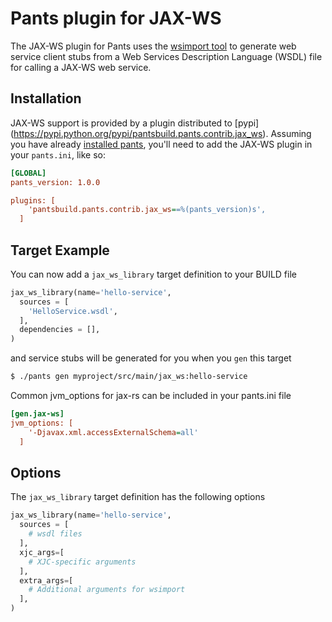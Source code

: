 # Pants plugin for JAX-WS

The JAX-WS plugin for Pants uses the [wsimport tool](https://jax-ws.java.net/jax-ws-ea3/docs/wsimport.html) to generate web service client stubs from a 
Web Services Description Language (WSDL) file for calling a JAX-WS web service.

## Installation

JAX-WS support is provided by a plugin distributed to [pypi]
(https://pypi.python.org/pypi/pantsbuild.pants.contrib.jax_ws).
Assuming you have already [installed pants](http://www.pantsbuild.org/install.html), you'll need to
add the JAX-WS plugin in your `pants.ini`, like so:
```ini
[GLOBAL]
pants_version: 1.0.0

plugins: [
    'pantsbuild.pants.contrib.jax_ws==%(pants_version)s',
  ]
```

## Target Example

You can now add a `jax_ws_library` target definition to your BUILD file
```python
jax_ws_library(name='hello-service',
  sources = [
    'HelloService.wsdl',
  ],
  dependencies = [],
)
```

and service stubs will be generated for you when you `gen` this target
```bash
$ ./pants gen myproject/src/main/jax_ws:hello-service
```

Common jvm_options for jax-rs can be included in your pants.ini file
```ini
[gen.jax-ws]
jvm_options: [
    '-Djavax.xml.accessExternalSchema=all'
  ]
```

## Options

The `jax_ws_library` target definition has the following options
```python
jax_ws_library(name='hello-service',
  sources = [
    # wsdl files
  ],
  xjc_args=[
    # XJC-specific arguments
  ],
  extra_args=[
    # Additional arguments for wsimport
  ],
)
```
